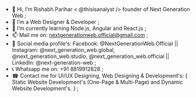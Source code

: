 - 👋 Hi, I’m Rishabh Parihar < @thisisanalyst /> founder of Next Generation Web ;
- 👀 I’m a Web Designer & Developer ;
- 🌱 I’m currently learning Node.js, Angular and React.js ;
- 📫 Mail me on: nextgenerationweb.official@gmail.com ;
- 🔎 Social media profile's: Facebook: @NextGenerationWeb.Official || Instagram: @next_generation_web.global, @next_generation_web.studio, @next_generation_web.official || LinkedIn: @next-generation-web ;
- 📞 Whatsapp me on: +91 8819912828 ;
- ☎ Contact me for UI/UX Designing, Web Designing & Development's: { Static Website Development's (One-Page & Multi-Page) and Dynamic Website Development's. } ;

<!---
thisisanalyst/thisisanalyst is a ✨ special ✨ repository because its `README.md` (this file) appears on your GitHub profile.
You can click the Preview link to take a look at your changes.
--->
